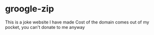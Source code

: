 # groogle-zip
 This is a joke website I have made
 Cost of the domain comes out of my pocket, you can't donate to me anyway
